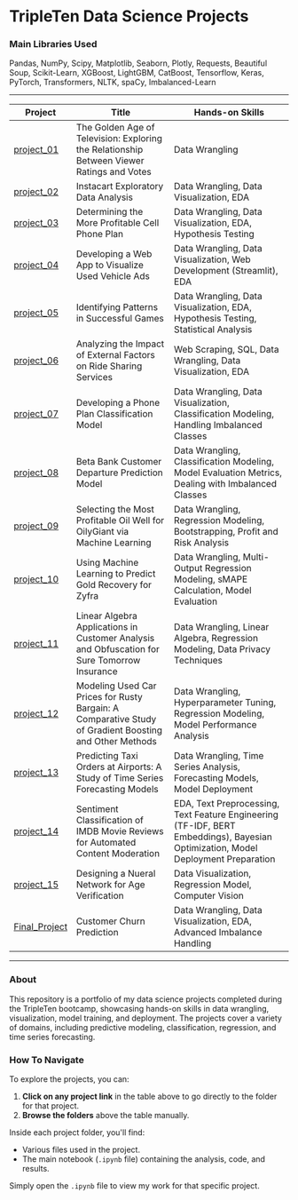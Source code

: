# TripleTen Data Science Projects

### Main Libraries Used
Pandas, NumPy, Scipy, Matplotlib, Seaborn, Plotly, Requests, Beautiful Soup, Scikit-Learn, XGBoost, LightGBM, CatBoost, Tensorflow, Keras, PyTorch, Transformers, NLTK, spaCy, Imbalanced-Learn

---

| Project       | Title                                                                           | Hands-on Skills                                                      |
|---------------|---------------------------------------------------------------------------------|----------------------------------------------------------------------|
| [project_01](./Sprint_1_Project) | The Golden Age of Television: Exploring the Relationship Between Viewer Ratings and Votes | Data Wrangling                                                     |
| [project_02](./Sprint_2_Project) | Instacart Exploratory Data Analysis                                 | Data Wrangling, Data Visualization, EDA                              |
| [project_03](./Sprint_3_Project) | Determining the More Profitable Cell Phone Plan                     | Data Wrangling, Data Visualization, EDA, Hypothesis Testing          |
| [project_04](./Sprint_4_Project) | Developing a Web App to Visualize Used Vehicle Ads                    | Data Wrangling, Data Visualization, Web Development (Streamlit), EDA |
| [project_05](./Sprint_5_Project) | Identifying Patterns in Successful Games                           | Data Wrangling, Data Visualization, EDA, Hypothesis Testing, Statistical Analysis |
| [project_06](./Sprint_6_Project) | Analyzing the Impact of External Factors on Ride Sharing Services   | Web Scraping, SQL, Data Wrangling, Data Visualization, EDA          |
| [project_07](./Sprint_7_Project) | Developing a Phone Plan Classification Model                       | Data Wrangling, Data Visualization, Classification Modeling, Handling Imbalanced Classes |
| [project_08](./Sprint_8_Project) | Beta Bank Customer Departure Prediction Model                      | Data Wrangling, Classification Modeling, Model Evaluation Metrics, Dealing with Imbalanced Classes |
| [project_09](./Sprint_9_Project) | Selecting the Most Profitable Oil Well for OilyGiant via Machine Learning | Data Wrangling, Regression Modeling, Bootstrapping, Profit and Risk Analysis |
| [project_10](./Sprint_10_Project) | Using Machine Learning to Predict Gold Recovery for Zyfra         | Data Wrangling, Multi-Output Regression Modeling, sMAPE Calculation, Model Evaluation |
| [project_11](./Sprint_11_Project) | Linear Algebra Applications in Customer Analysis and Obfuscation for Sure Tomorrow Insurance | Data Wrangling, Linear Algebra, Regression Modeling, Data Privacy Techniques |
| [project_12](./Sprint_12_Project) | Modeling Used Car Prices for Rusty Bargain: A Comparative Study of Gradient Boosting and Other Methods | Data Wrangling, Hyperparameter Tuning, Regression Modeling, Model Performance Analysis |
| [project_13](./Sprint_13_Project) | Predicting Taxi Orders at Airports: A Study of Time Series Forecasting Models | Data Wrangling, Time Series Analysis, Forecasting Models, Model Deployment |
| [project_14](./Sprint_14_Project) | Sentiment Classification of IMDB Movie Reviews for Automated Content Moderation | EDA, Text Preprocessing, Text Feature Engineering (TF-IDF, BERT Embeddings), Bayesian Optimization, Model Deployment Preparation |
| [project_15](./Sprint_15_Project) | Designing a Nueral Network for Age Verification | Data Visualization, Regression Model, Computer Vision |
| [Final_Project](./Sprint_17_Project) | Customer Churn Prediction | Data Wrangling, Data Visualization, EDA, Advanced Imbalance Handling |

---

### About
This repository is a portfolio of my data science projects completed during the TripleTen bootcamp, showcasing hands-on skills in data wrangling, visualization, model training, and deployment. 
The projects cover a variety of domains, including predictive modeling, classification, regression, and time series forecasting.

### How To Navigate
To explore the projects, you can:
1. **Click on any project link** in the table above to go directly to the folder for that project.
2. **Browse the folders** above the table manually.

Inside each project folder, you'll find:
- Various files used in the project.
- The main notebook (`.ipynb` file) containing the analysis, code, and results.

Simply open the `.ipynb` file to view my work for that specific project. 

